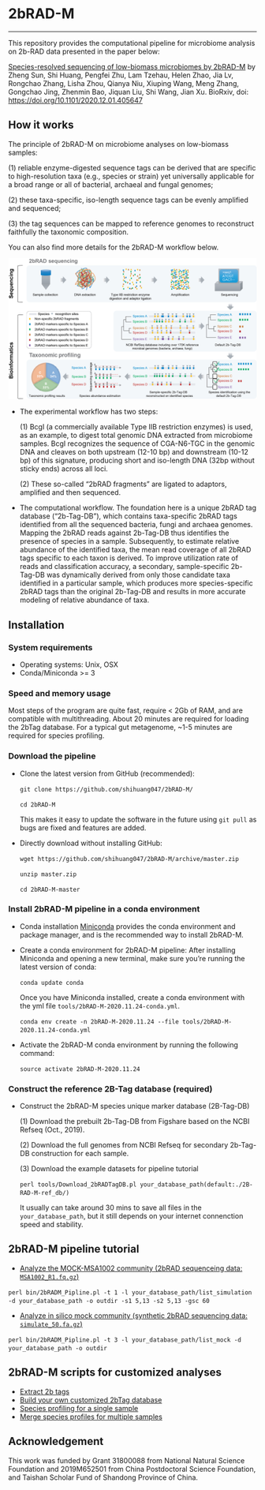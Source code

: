 # 2bRAD-M
----------------------------
This repository provides the computational pipeline for microbiome analysis on 2b-RAD data presented in the paper below:

[Species-resolved sequencing of low-biomass microbiomes by 2bRAD-M](https://www.biorxiv.org/content/10.1101/2020.12.01.405647v1) by Zheng Sun, Shi Huang, Pengfei Zhu, Lam Tzehau, Helen Zhao, Jia Lv, Rongchao Zhang, Lisha Zhou, Qianya Niu, Xiuping Wang, Meng Zhang, Gongchao Jing, Zhenmin Bao, Jiquan Liu, Shi Wang, Jian Xu. BioRxiv, doi: https://doi.org/10.1101/2020.12.01.405647

## How it works
 The principle of 2bRAD-M on microbiome analyses on low-biomass samples: 
 
 (1) reliable enzyme-digested sequence tags can be derived that are specific to high-resolution taxa (e.g., species or strain) yet universally applicable for a broad range or all of bacterial, archaeal and fungal genomes; 
 
 (2) these taxa-specific, iso-length sequence tags can be evenly amplified and sequenced;
 
 (3) the tag sequences can be mapped to reference genomes to reconstruct faithfully the taxonomic composition.
 
 You can also find more details for the 2bRAD-M workflow below. 
 
 ![workflow](2bRAD-M_workflow.png)
 
 * The experimental workflow has two steps: 
 
   (1) BcgI (a commercially available Type IIB restriction enzymes) is used, as an example, to digest total genomic DNA extracted from microbiome samples. BcgI recognizes the sequence of CGA-N6-TGC in the genomic DNA and cleaves on both upstream (12-10 bp) and downstream (10-12 bp) of this signature, producing short and iso-length DNA (32bp without sticky ends) across all loci. 
   
   (2) These so-called “2bRAD fragments” are ligated to adaptors, amplified and then sequenced. 
   
 * The computational workflow. The foundation here is a unique 2bRAD tag database (“2b-Tag-DB”), which contains taxa-specific 2bRAD tags identified from all the sequenced bacteria, fungi and archaea genomes. Mapping the 2bRAD reads against 2b-Tag-DB thus identifies the presence of species in a sample. Subsequently, to estimate relative abundance of the identified taxa, the mean read coverage of all 2bRAD tags specific to each taxon is derived. To improve utilization rate of reads and classification accuracy, a secondary, sample-specific 2b-Tag-DB was dynamically derived from only those candidate taxa identified in a particular sample, which produces more species-specific 2bRAD tags than the original 2b-Tag-DB and results in more accurate modeling of relative abundance of taxa.

## Installation
 ### System requirements
 * Operating systems: Unix, OSX
 * Conda/Miniconda >= 3
 ### Speed and memory usage
 Most steps of the program are quite fast, require < 2Gb of RAM, and are compatible with multithreading. About 20 minutes are required for loading the 2bTag     database. For a typical gut metagenome, ~1-5 minutes are required for species profiling.
 ### Download the pipeline
 * Clone the latest version from GitHub (recommended):  
 
   `git clone https://github.com/shihuang047/2bRAD-M/`
   
   `cd 2bRAD-M`
   
    This makes it easy to update the software in the future using `git pull` as bugs are fixed and features are added.
 * Directly download without installing GitHub:
 
   `wget https://github.com/shihuang047/2bRAD-M/archive/master.zip`
   
   `unzip master.zip`
   
   `cd 2bRAD-M-master`
   
 ### Install 2bRAD-M pipeline in a conda environment 
 * Conda installation
   [Miniconda](https://docs.conda.io/en/latest/miniconda.html) provides the conda environment and package manager, and is the recommended way to install 2bRAD-M. 
 * Create a conda environment for 2bRAD-M pipeline:
   After installing Miniconda and opening a new terminal, make sure you’re running the latest version of conda:
   
   `conda update conda`
   
   Once you have Miniconda installed, create a conda environment with the yml file ``tools/2bRAD-M-2020.11.24-conda.yml``.
   
   `conda env create -n 2bRAD-M-2020.11.24 --file tools/2bRAD-M-2020.11.24-conda.yml`
   
 * Activate the 2bRAD-M conda environment by running the following command:
 
   `source activate 2bRAD-M-2020.11.24`

 ### Construct the reference 2B-Tag database (required)
 * Construct the 2bRAD-M species unique marker database (2B-Tag-DB)
   
   (1) Download the prebuilt 2b-Tag-DB from Figshare based on the NCBI Refseq (Oct., 2019).
   
   (2) Download the full genomes from NCBI Refseq for secondary 2b-Tag-DB construction for each sample.
   
   (3) Download the example datasets for pipeline tutorial
 
    `perl tools/Download_2bRADTagDB.pl your_database_path(default:./2B-RAD-M-ref_db/)`
    
    It usually can take around 30 mins to save all files in the `your_database_path`, but it still depends on your internet connenction speed and stability.
 
## 2bRAD-M pipeline tutorial
 * [Analyze the MOCK-MSA1002 community (2bRAD sequenceing data: `MSA1002_R1.fq.gz`)](docs/analyze_mock.md)
 
  `perl bin/2bRADM_Pipline.pl -t 1 -l your_database_path/list_simulation -d your_database_path -o outdir -s1 5,13 -s2 5,13 -gsc 60`

 * [Analyze in silico mock community (synthetic 2bRAD sequencing data: `simulate_50.fa.gz`)](docs/analyze_mock.md)
 
  `perl bin/2bRADM_Pipline.pl -t 3 -l your_database_path/list_mock -d your_database_path -o outdir`
 
## 2bRAD-M scripts for customized analyses 
 * [Extract 2b tags](docs/extract_2b.md)
 * [Build your own customized 2bTag database](docs/build_db.md)
 * [Species profiling for a single sample](doc/profile_single_sample.md)
 * [Merge species profiles for multiple samples](doc/profile_single_sample.md)
 
## Acknowledgement

   This work was funded by Grant 31800088 from National Natural Science Foundation and 2019M652501 from China Postdoctoral Science Foundation, and Taishan Scholar Fund of Shandong Province of China. 

